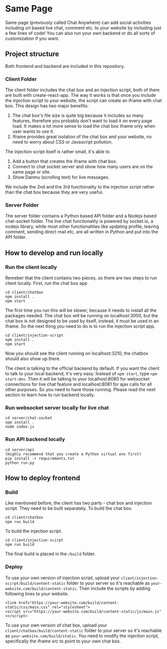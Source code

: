 # Same Page

Same page (previously called Chat Anywhere) can add social activities including url based live chat, comment etc. to your website by including just a few lines of code! You can also run your own backend or do all sorts of customization if you want.

## Project structure

Both frontend and backend are included in this repository.

### Client Folder

The client folder includes the chat box and an injection script, both of them are built with create-react-app. The way it works is that once you include the injection script to your website, the script can create an iframe with chat box. This design has two major benefits:

1. The chat box's file size is quite big because it includes so many features, therefore you probably don't want to load it on every page load. It makes a lot more sense to load the chat box iframe only when user wants to use it.
2. Iframe provides great isolation of the chat box and your website, no need to worry about CSS or Javascript pollution.

The injection script itself is rather small, it's able to

1. Add a button that creates the iframe with chat box.
2. Connect to chat socket server and show how many users are on the same page or site.
3. Show Danmu (scrolling text) for live messages.

We include the 2nd and the 3rd functionality to the injection script rather than the chat box because they are very useful.

### Server Folder

The server folder contains a Python based API folder and a Nodejs based chat-socket folder. The live chat functionality is powered by socket.io, a nodejs library, while most other functionalities like updating profile, leaving comment, sending direct mail etc, are all written in Python and put into the API folder.

## How to develop and run locally

### Run the client locally

Remeber that the client contains two pieces, so there are two steps to run client locally.
First, run the chat box app

```
cd client/chatbox
npm install .
npm start
```

The first time you run this will be slower, because it needs to install all the packages needed. The chat box will be running on localhost:3000, but the chat box is not designed to be used by itself, instead, it must be used in an iframe. So the next thing you need to do is to run the injection script app.

```
cd client/injection-script
npm install .
npm start
```

Now you should see the client running on localhost:3210, the chatbox should also show up there.

The client is talking to the official backend by default. If you want the client to talk to your local backend, it's very easy. Instead of `npm start`, type `npm start:dev`. Then it will be talking to your localhost:8080 for websocket connections for live chat feature and localhost:8081 for ajax calls for all other purposes. So you need to have those running. Please read the next section to learn how to run backend locally.

### Run websocket server locally for live chat

```
cd server/chat-socket
npm install .
node index.js
```

### Run API backend locally

```
cd server/api
(Highly recommend that you create a Python virtual env first)
pip install -r requirements.txt
python run.py
```

## How to deploy frontend

### Build

Like mentioned before, the client has two parts - chat box and injection script. They need to be built separately.
To build the chat box.

```
cd client/chatbox
npm run build
```

To build the injection script.

```
cd client/injection-scirpt
npm run build
```

The final build is placed in the `/build` folder.

### Deploy

To use your own version of injection script, upload your `client/injection-scirpt/build/content-static` folder to your server so it's reachable as `your-website.com/build/content-static`. Then include the scripts by adding following lines to your website.

```
<link href="https://your-website.com/build/content-static/css/main.css" rel="stylesheet">
<script src="https://your-website.com/build/content-static/js/main.js" ></script>
```

To use your own version of chat box, upload your `client/chatbox/build/content-static` folder to your server so it's reachable as `your-website.com/build/static`. You need to modify the injection script, specifically the iframe src to point to your own chat box.
